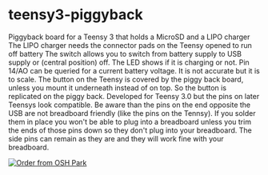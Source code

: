 # teensy3-piggyback
Piggyback board for a Teensy 3 that holds a MicroSD and a LIPO charger
The LIPO charger needs the connector pads on the Teensy opened to run off battery
The switch allows you to switch from battery supply to USB supply or (central position) off.
The LED shows if it is charging or not.
Pin 14/AO can be queried for a current battery voltage. It is not accurate but it is to scale.
The button on the Teensy is covered by the piggy back board, unless you mount it underneath instead of on top. So the button is replicated on the piggy back.
Developed for Teensy 3.0 but the pins on later Teensys look compatible.
Be aware than the pins on the end opposite the USB are not breadboard friendly (like the pins on the Tennsy). If you solder them in place you won't be able to plug into a breadboard unless you trim the ends of those pins down so they don't plug into your breadboard. The side pins can remain as they are and they will work fine with your breadboard.

<a href="https://www.oshpark.com/shared_projects/XkRxbt6A"><img src="https://a800d827b6de8403a51e-6ffc2e718631809086ea40332b2055f7.ssl.cf1.rackcdn.com/assets/badge-5b7ec47045b78aef6eb9d83b3bac6b1920de805e9a0c227658eac6e19a045b9c.png" alt="Order from OSH Park"></img></a>

